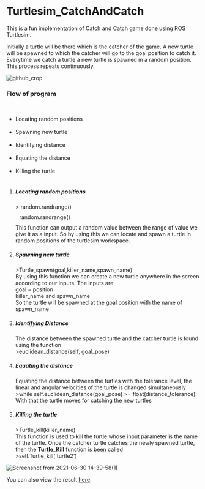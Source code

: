 # **Turtlesim_CatchAndCatch**


This is a fun implementation of Catch and Catch game done using ROS Turtlesim.

Initially a turtle will be there which is the catcher of the game. A new turtle will be spawned to which the catcher will go to the goal position to catch it. Everytime we catch a turtle a new turtle is spawned in a random position. This process repeats continuously.
<p>
  
  ![github_crop](https://user-images.githubusercontent.com/58605350/124253659-dfdd9800-db45-11eb-913e-1fd99eb991eb.png)

  
<h3><b>Flow of program</b></h3>
  <br><ul><li>Locating random positions</li><br>
  <li>Spawning new turtle</li><br>
  <li>Identifying distance</li><br>
  <li>Equating the distance </li><br>
  <li>Killing the turtle</li> <br></ul></p>
  
<ol>
  <p>
  <li><h5>Locating random positions<h5></li>
    > random.randrange() <br>
    <div style="padding:10px;">random.randrange()</div>
    This function can output a random value between the range of value we give it as a input. So by using this we can locate and spawn a turtle in random positions of the turtlesim workspace.</p>
    <p>
    <li><h5>Spawning new turtle</h5></li>
    >Turtle_spawn(goal,killer_name,spawn_name)<br>
    By using this function we can create a new turtle anywhere in the screen according to our inputs. The inputs are <br>
    goal = position<br>
    killer_name and spawn_name <br>
    So the turtle will be spawned at the goal position with the name of spawn_name
    </p>
    <p>
    <li><h5>Identifying Distance</h5></li>
      The distance between the spawned turtle and the catcher turtle is found using the function <br>
      >euclidean_distance(self, goal_pose)
    </p>
    <p>
      <li><h5>Equating the distance</h5></li>
      Equating the distance between the turtles with the tolerance level, the linear and angular velocities of the turtle is changed simultaneously<br>
      >while self.euclidean_distance(goal_pose) >= float(distance_tolerance):<br>
      With that the turtle moves for catching the new turtles<br>
    </p>
    <p>
      <li><h5>Killing the turtle</h5></li>
      >Turtle_kill(killer_name)<br>
      This function is used to kill the turtle whose input parameter is the name of the turtle. Once the catcher turtle catches the newly spawned turtle, then the <b>Turtle_Kill</b> function is been called<br>
      >self.Turtle_kill('turtle2')
    </p>

</ol>
      

![Screenshot from 2021-06-30 14-39-58(1)](https://user-images.githubusercontent.com/58605350/124026120-e87f8280-da0e-11eb-89d0-d316f0e9f482.png)


You can also view the result [here](https://www.youtube.com/watch?v=MuM3U3kca-8).
